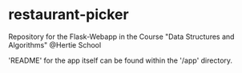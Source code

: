 # restaurant-picker
Repository for the Flask-Webapp in the Course "Data Structures and Algorithms" @Hertie School

'README' for the app itself can be found within the '/app' directory.

